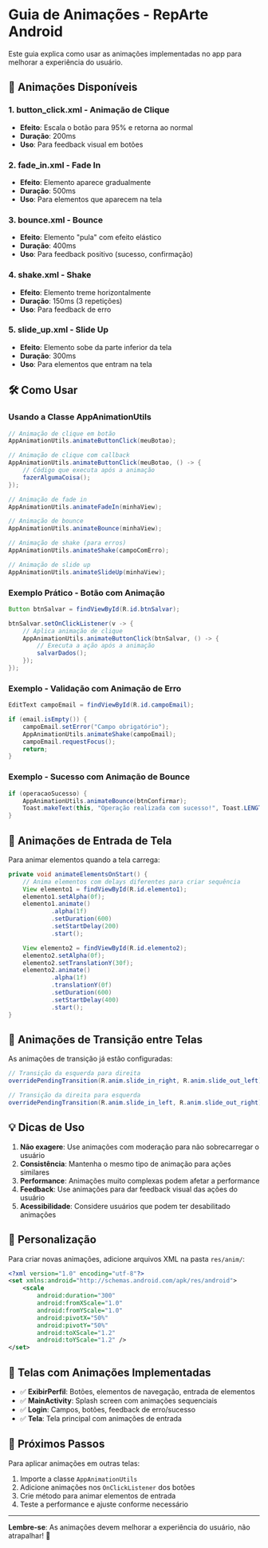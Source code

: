 # Guia de Animações - RepArte Android

Este guia explica como usar as animações implementadas no app para melhorar a experiência do usuário.

## 🎨 Animações Disponíveis

### 1. **button_click.xml** - Animação de Clique
- **Efeito**: Escala o botão para 95% e retorna ao normal
- **Duração**: 200ms
- **Uso**: Para feedback visual em botões

### 2. **fade_in.xml** - Fade In
- **Efeito**: Elemento aparece gradualmente
- **Duração**: 500ms
- **Uso**: Para elementos que aparecem na tela

### 3. **bounce.xml** - Bounce
- **Efeito**: Elemento "pula" com efeito elástico
- **Duração**: 400ms
- **Uso**: Para feedback positivo (sucesso, confirmação)

### 4. **shake.xml** - Shake
- **Efeito**: Elemento treme horizontalmente
- **Duração**: 150ms (3 repetições)
- **Uso**: Para feedback de erro

### 5. **slide_up.xml** - Slide Up
- **Efeito**: Elemento sobe da parte inferior da tela
- **Duração**: 300ms
- **Uso**: Para elementos que entram na tela

## 🛠️ Como Usar

### Usando a Classe AppAnimationUtils

```java
// Animação de clique em botão
AppAnimationUtils.animateButtonClick(meuBotao);

// Animação de clique com callback
AppAnimationUtils.animateButtonClick(meuBotao, () -> {
    // Código que executa após a animação
    fazerAlgumaCoisa();
});

// Animação de fade in
AppAnimationUtils.animateFadeIn(minhaView);

// Animação de bounce
AppAnimationUtils.animateBounce(minhaView);

// Animação de shake (para erros)
AppAnimationUtils.animateShake(campoComErro);

// Animação de slide up
AppAnimationUtils.animateSlideUp(minhaView);
```

### Exemplo Prático - Botão com Animação

```java
Button btnSalvar = findViewById(R.id.btnSalvar);

btnSalvar.setOnClickListener(v -> {
    // Aplica animação de clique
    AppAnimationUtils.animateButtonClick(btnSalvar, () -> {
        // Executa a ação após a animação
        salvarDados();
    });
});
```

### Exemplo - Validação com Animação de Erro

```java
EditText campoEmail = findViewById(R.id.campoEmail);

if (email.isEmpty()) {
    campoEmail.setError("Campo obrigatório");
    AppAnimationUtils.animateShake(campoEmail);
    campoEmail.requestFocus();
    return;
}
```

### Exemplo - Sucesso com Animação de Bounce

```java
if (operacaoSucesso) {
    AppAnimationUtils.animateBounce(btnConfirmar);
    Toast.makeText(this, "Operação realizada com sucesso!", Toast.LENGTH_SHORT).show();
}
```

## 🎯 Animações de Entrada de Tela

Para animar elementos quando a tela carrega:

```java
private void animateElementsOnStart() {
    // Anima elementos com delays diferentes para criar sequência
    View elemento1 = findViewById(R.id.elemento1);
    elemento1.setAlpha(0f);
    elemento1.animate()
            .alpha(1f)
            .setDuration(600)
            .setStartDelay(200)
            .start();

    View elemento2 = findViewById(R.id.elemento2);
    elemento2.setAlpha(0f);
    elemento2.setTranslationY(30f);
    elemento2.animate()
            .alpha(1f)
            .translationY(0f)
            .setDuration(600)
            .setStartDelay(400)
            .start();
}
```

## 🎨 Animações de Transição entre Telas

As animações de transição já estão configuradas:

```java
// Transição da esquerda para direita
overridePendingTransition(R.anim.slide_in_right, R.anim.slide_out_left);

// Transição da direita para esquerda
overridePendingTransition(R.anim.slide_in_left, R.anim.slide_out_right);
```

## 💡 Dicas de Uso

1. **Não exagere**: Use animações com moderação para não sobrecarregar o usuário
2. **Consistência**: Mantenha o mesmo tipo de animação para ações similares
3. **Performance**: Animações muito complexas podem afetar a performance
4. **Feedback**: Use animações para dar feedback visual das ações do usuário
5. **Acessibilidade**: Considere usuários que podem ter desabilitado animações

## 🔧 Personalização

Para criar novas animações, adicione arquivos XML na pasta `res/anim/`:

```xml
<?xml version="1.0" encoding="utf-8"?>
<set xmlns:android="http://schemas.android.com/apk/res/android">
    <scale
        android:duration="300"
        android:fromXScale="1.0"
        android:fromYScale="1.0"
        android:pivotX="50%"
        android:pivotY="50%"
        android:toXScale="1.2"
        android:toYScale="1.2" />
</set>
```

## 📱 Telas com Animações Implementadas

- ✅ **ExibirPerfil**: Botões, elementos de navegação, entrada de elementos
- ✅ **MainActivity**: Splash screen com animações sequenciais
- ✅ **Login**: Campos, botões, feedback de erro/sucesso
- ✅ **Tela**: Tela principal com animações de entrada

## 🚀 Próximos Passos

Para aplicar animações em outras telas:

1. Importe a classe `AppAnimationUtils`
2. Adicione animações nos `OnClickListener` dos botões
3. Crie método para animar elementos de entrada
4. Teste a performance e ajuste conforme necessário

---

**Lembre-se**: As animações devem melhorar a experiência do usuário, não atrapalhar! 🎯 
